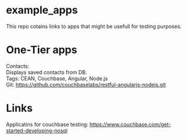 # example_apps

This repo cotains links to apps that might be usefull for testing purposes.

# One-Tier apps

Contacts:  
Displays saved contacts from DB.  
Tags: CEAN, Couchbase, Angular, Node.js  
Git:  https://github.com/couchbaselabs/restful-angularjs-nodejs.git  

# Links

Applicatins for couchbase testing:
https://www.couchbase.com/get-started-developing-nosql